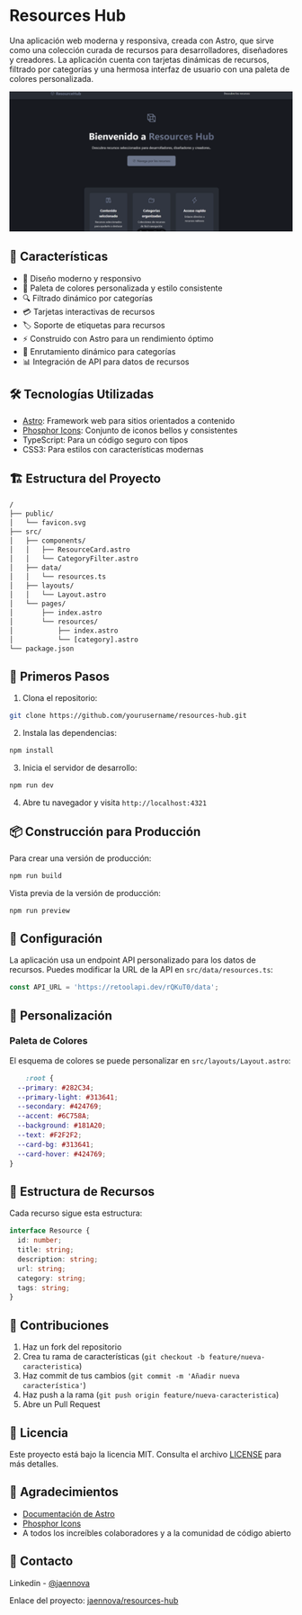 # Resources Hub

Una aplicación web moderna y responsiva, creada con Astro, que sirve como una colección curada de recursos para desarrolladores, diseñadores y creadores. La aplicación cuenta con tarjetas dinámicas de recursos, filtrado por categorías y una hermosa interfaz de usuario con una paleta de colores personalizada.

![Captura de pantalla Resources Hub](public/resources-hub-main-screen.png)

## 🚀 Características

- 📱 Diseño moderno y responsivo
- 🎨 Paleta de colores personalizada y estilo consistente
- 🔍 Filtrado dinámico por categorías
- 💳 Tarjetas interactivas de recursos
- 🏷️ Soporte de etiquetas para recursos
- ⚡ Construido con Astro para un rendimiento óptimo
- 🎯 Enrutamiento dinámico para categorías
- 📊 Integración de API para datos de recursos

## 🛠️ Tecnologías Utilizadas

- [Astro](https://astro.build): Framework web para sitios orientados a contenido
- [Phosphor Icons](https://phosphoricons.com): Conjunto de iconos bellos y consistentes
- TypeScript: Para un código seguro con tipos
- CSS3: Para estilos con características modernas

## 🏗️ Estructura del Proyecto

```
/
├── public/
│   └── favicon.svg
├── src/
│   ├── components/
│   │   ├── ResourceCard.astro
│   │   └── CategoryFilter.astro
│   ├── data/
│   │   └── resources.ts
│   ├── layouts/
│   │   └── Layout.astro
│   └── pages/
│       ├── index.astro
│       └── resources/
│           ├── index.astro
│           └── [category].astro
└── package.json
```

## 🚀 Primeros Pasos

1. Clona el repositorio:
```bash
git clone https://github.com/yourusername/resources-hub.git
```

2. Instala las dependencias:
```bash
npm install
```

3. Inicia el servidor de desarrollo:
```bash
npm run dev
```

4. Abre tu navegador y visita `http://localhost:4321`

## 📦 Construcción para Producción

Para crear una versión de producción:

```bash
npm run build
```

Vista previa de la versión de producción:

```bash
npm run preview
```

## 🔧 Configuración

La aplicación usa un endpoint API personalizado para los datos de recursos. Puedes modificar la URL de la API en `src/data/resources.ts`:

```typescript
const API_URL = 'https://retoolapi.dev/rQKuT0/data';
```

## 🎨 Personalización

### Paleta de Colores

El esquema de colores se puede personalizar en `src/layouts/Layout.astro`:

```css
	:root {
  --primary: #282C34;
  --primary-light: #313641;
  --secondary: #424769;
  --accent: #6C758A;
  --background: #181A20;
  --text: #F2F2F2;
  --card-bg: #313641;
  --card-hover: #424769;
}
```

## 📝 Estructura de Recursos

Cada recurso sigue esta estructura:

```typescript
interface Resource {
  id: number;
  title: string;
  description: string;
  url: string;
  category: string;
  tags: string;
}
```

## 🤝 Contribuciones

1. Haz un fork del repositorio
2. Crea tu rama de características (`git checkout -b feature/nueva-caracteristica`)
3. Haz commit de tus cambios (`git commit -m 'Añadir nueva característica'`)
4. Haz push a la rama (`git push origin feature/nueva-caracteristica`)
5. Abre un Pull Request

## 📄 Licencia

Este proyecto está bajo la licencia MIT. Consulta el archivo [LICENSE](LICENSE) para más detalles.

## 👏 Agradecimientos

- [Documentación de Astro](https://docs.astro.build)
- [Phosphor Icons](https://phosphoricons.com)
- A todos los increíbles colaboradores y a la comunidad de código abierto

## 📧 Contacto

Linkedin - [@jaennova](https://linkedin.com/in/jaennova)

Enlace del proyecto: [jaennova/resources-hub](https://github.com/yourusername/resources-hub)